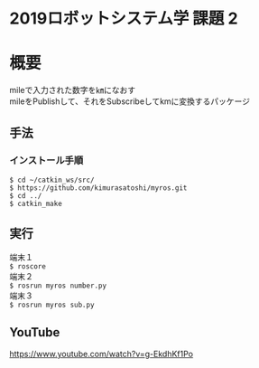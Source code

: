 # 2019ロボットシステム学 課題 2 
# 概要  
mileで入力された数字を㎞になおす  
mileをPublishして、それをSubscribeしてkmに変換するパッケージ  
## 手法  
### インストール手順
```
$ cd ~/catkin_ws/src/
$ https://github.com/kimurasatoshi/myros.git
$ cd ../
$ catkin_make
```    
## 実行  
端末１  
`$ roscore`  
端末２  
`$ rosrun myros number.py`  
端末３  
`$ rosrun myros sub.py`
## YouTube
https://www.youtube.com/watch?v=g-EkdhKf1Po
